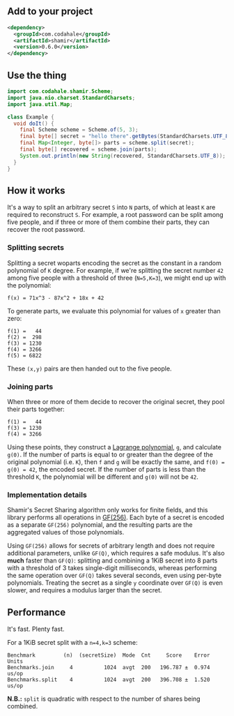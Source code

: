 
## Add to your project

```xml
<dependency>
  <groupId>com.codahale</groupId>
  <artifactId>shamir</artifactId>
  <version>0.6.0</version>
</dependency>
```

## Use the thing

```java
import com.codahale.shamir.Scheme;
import java.nio.charset.StandardCharsets;
import java.util.Map;

class Example {
  void doIt() {
    final Scheme scheme = Scheme.of(5, 3);
    final byte[] secret = "hello there".getBytes(StandardCharsets.UTF_8);
    final Map<Integer, byte[]> parts = scheme.split(secret);
    final byte[] recovered = scheme.join(parts);
    System.out.println(new String(recovered, StandardCharsets.UTF_8));
  } 
}
```

## How it works

It's a way to split an arbitrary secret `S` into `N` parts, of which
at least `K` are required to reconstruct `S`. For example, a root password can be split among five
people, and if three or more of them combine their parts, they can recover the root password.

### Splitting secrets

Splitting a secret woparts encoding the secret as the constant in a random polynomial of `K`
degree. For example, if we're splitting the secret number `42` among five people with a threshold of
three (`N=5,K=3`), we might end up with the polynomial:

```
f(x) = 71x^3 - 87x^2 + 18x + 42
```

To generate parts, we evaluate this polynomial for values of `x` greater than zero:

```
f(1) =   44
f(2) =  298
f(3) = 1230
f(4) = 3266
f(5) = 6822
```

These `(x,y)` pairs are then handed out to the five people. 

### Joining parts 

When three or more of them decide to recover the original secret, they pool their parts together:

```
f(1) =   44
f(3) = 1230
f(4) = 3266
```

Using these points, they construct a [Lagrange
polynomial](https://en.wikipedia.org/wiki/Lagrange_polynomial), `g`, and calculate `g(0)`. If the
number of parts is equal to or greater than the degree of the original polynomial (i.e. `K`), then
`f` and `g` will be exactly the same, and `f(0) = g(0) = 42`, the encoded secret. If the number of
parts is less than the threshold `K`, the polynomial will be different and `g(0)` will not be `42`.

### Implementation details

Shamir's Secret Sharing algorithm only works for finite fields, and this library performs all
operations in [GF(256)](http://www.cs.utsa.edu/~wagner/laws/FFM.html). Each byte of a secret is
encoded as a separate `GF(256)` polynomial, and the resulting parts are the aggregated values of
those polynomials.

Using `GF(256)` allows for secrets of arbitrary length and does not require additional parameters,
unlike `GF(Q)`, which requires a safe modulus. It's also **much** faster than `GF(Q)`: splitting and
combining a 1KiB secret into 8 parts with a threshold of 3 takes single-digit milliseconds, whereas
performing the same operation over `GF(Q)` takes several seconds, even using per-byte polynomials.
Treating the secret as a single `y` coordinate over `GF(Q)` is even slower, and requires a modulus
larger than the secret.

## Performance

It's fast. Plenty fast.

For a 1KiB secret split with a `n=4,k=3` scheme:

```
Benchmark         (n)  (secretSize)  Mode  Cnt     Score    Error  Units
Benchmarks.join     4          1024  avgt  200   196.787 ±  0.974  us/op
Benchmarks.split    4          1024  avgt  200   396.708 ±  1.520  us/op
```

**N.B.:** `split` is quadratic with respect to the number of shares being combined.

